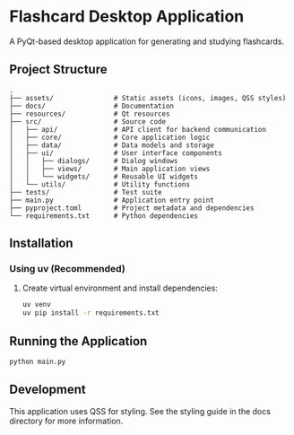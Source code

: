 # Flashcard Desktop Application

A PyQt-based desktop application for generating and studying flashcards.

## Project Structure

```
.
├── assets/               # Static assets (icons, images, QSS styles)
├── docs/                 # Documentation
├── resources/            # Qt resources
├── src/                  # Source code
│   ├── api/              # API client for backend communication
│   ├── core/             # Core application logic
│   ├── data/             # Data models and storage
│   ├── ui/               # User interface components
│   │   ├── dialogs/      # Dialog windows
│   │   ├── views/        # Main application views
│   │   └── widgets/      # Reusable UI widgets
│   └── utils/            # Utility functions
├── tests/                # Test suite
├── main.py               # Application entry point
├── pyproject.toml        # Project metadata and dependencies
└── requirements.txt      # Python dependencies
```

## Installation

### Using uv (Recommended)

1. Create virtual environment and install dependencies:
   ```bash
   uv venv
   uv pip install -r requirements.txt
   ```

## Running the Application

```bash
python main.py
```

## Development

This application uses QSS for styling. See the styling guide in the docs directory for more information.
